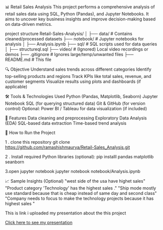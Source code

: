 📊 Retail Sales Analysis
This project performs a comprehensive analysis of retail sales data using SQL, Python (Pandas), and Jupyter Notebooks. It aims to uncover key business insights and improve decision-making based on data-driven metrics.

project structure 
Retail-Sales-Analysis/
│
├── data/                         # Contains cleaned/processed datasets
├── notebook/                    # Jupyter notebooks for analysis
│   ├── Analysis.ipynb
├── sql/                         # SQL scripts used for data queries
│   ├── structureql.sql
├── video/                       # (Ignored) Local video recordings or demos
├── .gitignore                   # Ignores large/temp/unwanted files
├── README.md                    # This file

🔍 Objective
Understand sales trends across different categories
Identify top-selling products and regions
Track KPIs like total sales, revenue, and customer segments
Visualize results using plots and dashboards (if applicable)

🛠️ Tools & Technologies Used
Python (Pandas, Matplotlib, Seaborn)
Jupyter Notebook
SQL (for querying structured data)
Git & GitHub (for version control)
Optional: Power BI / Tableau for data visualization (if included)

📌 Features
Data cleaning and preprocessing
Exploratory Data Analysis (EDA)
SQL-based data extraction
Time-based trend analysis

🚀 How to Run the Project

1 . clone this repository 
git clone https://github.com/ramashishmaurya/Retail-Sales_Analysis.git

2 . Install required Python libraries (optional):
pip installl pandas matplotlib seanborn 

3.open jupyter notebook 
jupyter notebook notebook/Analysis.ipynb

📈 Sample Insights (Optional)
"west side of the usa have highet sales"
"Product category 'Technology' has the highest sales ."
"Ship mode mostly use standard because that is cheap instead of same day and second class"
"Company needs to focus to make the technology projects because it has highest sales "

This is link i uploaded my presentation about the this project 

<a href = 'https://drive.google.com/file/d/1gGyJUVq5Lrspj7tjT9aaiamaOrTmpoD9/view?usp=drive_link'> Click here to see my presentation </a>

